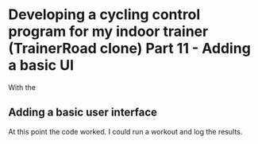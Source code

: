 # Developing a cycling control program for my indoor trainer (TrainerRoad clone) Part 11 - Adding a basic UI
With the 

## Adding a basic user interface
At this point the code worked. I could run a workout and log the results.
